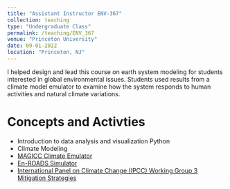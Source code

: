 ```yaml
---
title: "Assistant Instructor ENV-367"
collection: teaching
type: "Undergraduate Class"
permalink: /teaching/ENV_367
venue: "Princeton University"
date: 09-01-2022
location: "Princeton, NJ"
---
```


I helped design and lead this course on earth system modeling for students interested in global environmental issues. Students used results from a climate model emulator to examine how the system responds to human activities and natural climate variations. 

Concepts and Activties
======
- Introduction to data analysis and visualization Python
- Climate Modeling 
- [MAGICC Climate Emulator](https://live.magicc.org/) 
- [En-ROADS Simulator](https://www.climateinteractive.org/en-roads/)
- [International Panel on Climate Change (IPCC) Working Group 3 Mitigation Strategies](https://www.ipcc.ch/working-group/wg3/)

